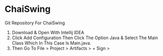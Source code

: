 # ChaiSwing
Git Repository For ChaiSwing 

1. Download & Open With Intellij IDEA
2. Click Add Configuration Then Click The Option Java & Select The Main Class Which In This Case Is Main.java.
3. Then Go To File > Project > Artifacts > + Sign > 
